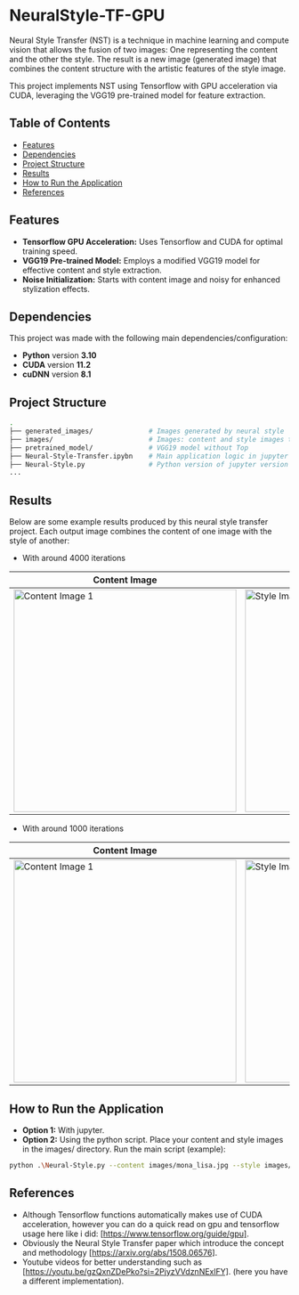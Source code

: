 # NeuralStyle-TF-GPU

Neural Style Transfer (NST) is a technique in machine learning and compute vision that allows the fusion of two images: One representing the content and the other the style. The result is a new image (generated image) that combines the content structure with the artistic features of the style image.

This project implements NST using Tensorflow with GPU acceleration via CUDA, leveraging the VGG19 pre-trained model for feature extraction.

## Table of Contents
- [Features](#features)
- [Dependencies](#dependencies)
- [Project Structure](#project-structure)
- [Results](#results)
- [How to Run the Application](#how-to-run-the-application)
- [References](#references)


## Features
- **Tensorflow GPU Acceleration:** Uses Tensorflow and CUDA for optimal training speed.
- **VGG19 Pre-trained Model:** Employs a modified VGG19 model for effective content and style extraction.
- **Noise Initialization:** Starts with content image and noisy for enhanced stylization effects.

## Dependencies
This project was made with the following main dependencies/configuration:
- **Python** version **3.10**
- **CUDA** version **11.2**
- **cuDNN** version **8.1**

## Project Structure
```bash 
.
├── generated_images/              # Images generated by neural style 
├── images/                        # Images: content and style images to use 
├── pretrained_model/              # VGG19 model without Top
├── Neural-Style-Transfer.ipybn    # Main application logic in jupyter (more explained) Neural Style Transfer
├── Neural-Style.py                # Python version of jupyter version
...
```

## Results

Below are some example results produced by this neural style transfer project. Each output image combines the content of one image with the style of another:

- With around 4000 iterations

| Content Image | Style Image | Generated Image |
|----------|----------|----------|
| <img src="https://github.com/Jordi17z/NeuralStyle-TF-GPU/blob/main/images/claude_monet.jpg" alt="Content Image 1" width="400" height="400"> | <img src="https://github.com/Jordi17z/NeuralStyle-TF-GPU/blob/main/images/drop-of-water.jpg" alt="Style Image 1" width="400" height="400"> | <img src="https://github.com/Jordi17z/NeuralStyle-TF-GPU/blob/main/generated_images/water_monet.jpg" alt="Result Image 1" width="400" height="400"> |

- With around 1000 iterations

| Content Image | Style Image | Generated Image |
|----------|----------|----------|
| <img src="https://github.com/Jordi17z/NeuralStyle-TF-GPU/blob/main/images/content_image.jpg" alt="Content Image 1" width="400" height="400"> | <img src="https://github.com/Jordi17z/NeuralStyle-TF-GPU/blob/main/images/style_image.jpg" alt="Style Image 1" width="400" height="400"> | <img src="https://github.com/Jordi17z/NeuralStyle-TF-GPU/blob/main/generated_images/generated_image.jpg?raw=true" alt="Result Image 1" width="400" height="400"> |



## How to Run the Application

- **Option 1:** With jupyter.
- **Option 2:** Using the python script. Place your content and style images in the images/ directory.
Run the main script (example):
```bash
python .\Neural-Style.py --content images/mona_lisa.jpg --style images/stone_style.jpg --output stone_lisa
```

## References
- Although Tensorflow functions automatically makes use of CUDA acceleration, however you can do a quick read on gpu and tensorflow usage here like i did: [https://www.tensorflow.org/guide/gpu].
- Obviously the Neural Style Transfer paper which introduce the concept and methodology [https://arxiv.org/abs/1508.06576].
- Youtube videos for better understanding such as [https://youtu.be/gzQxnZDePko?si=2PjyzVVdznNExlFY]. (here you have a different implementation).
